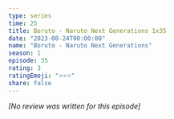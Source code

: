 ```yaml
---
type: series
time: 25
title: Boruto - Naruto Next Generations 1x35
date: "2023-08-24T00:00:00"
name: "Boruto - Naruto Next Generations"
season: 1
episode: 35
rating: 3
ratingEmoji: "⭐️⭐️⭐️"
share: false
---
```


_[No review was written for this episode]_
